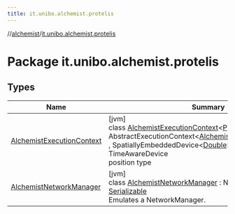 ```yaml
---
title: it.unibo.alchemist.protelis
---
```

//[alchemist](../../index.html)/[it.unibo.alchemist.protelis](index.html)



# Package it.unibo.alchemist.protelis



## Types


| Name | Summary |
|---|---|
| [AlchemistExecutionContext](-alchemist-execution-context/index.html) | [jvm]<br>class [AlchemistExecutionContext](-alchemist-execution-context/index.html)<[P](-alchemist-execution-context/index.html) : [Position](../it.unibo.alchemist.model.interfaces/-position/index.html)<[P](-alchemist-execution-context/index.html)>?> : AbstractExecutionContext<[AlchemistExecutionContext](-alchemist-execution-context/index.html)<[P](-alchemist-execution-context/index.html)>> , SpatiallyEmbeddedDevice<[Double](https://docs.oracle.com/javase/8/docs/api/java/lang/Double.html)> , LocalizedDevice, TimeAwareDevice<br>position type |
| [AlchemistNetworkManager](-alchemist-network-manager/index.html) | [jvm]<br>class [AlchemistNetworkManager](-alchemist-network-manager/index.html) : NetworkManager, [Serializable](https://docs.oracle.com/javase/8/docs/api/java/io/Serializable.html)<br>Emulates a NetworkManager. |

